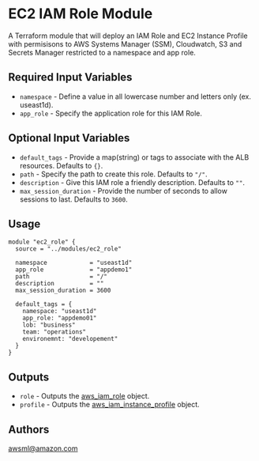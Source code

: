 EC2 IAM Role Module
===========

A Terraform module that will deploy an IAM Role and EC2 Instance Profile with permisisons to AWS Systems Manager (SSM), Cloudwatch, S3 and Secrets Manager restricted to a namespace and app role.

Required Input Variables
----------------------

- `namespace` - Define a value in all lowercase number and letters only (ex. useast1d).
- `app_role` - Specify the application role for this IAM Role.

Optional Input Variables
----------------------

- `default_tags` - Provide a map(string) or tags to associate with the ALB resources. Defaults to `{}`.
- `path` - Specify the path to create this role. Defaults to `"/"`.
- `description` - Give this IAM role a friendly description. Defaults to `""`.
- `max_session_duration` - Provide the number of seconds to allow sessions to last. Defaults to `3600`.

Usage
-----

```hcl
module "ec2_role" {
  source = "../modules/ec2_role"

  namespace            = "useast1d"
  app_role             = "appdemo1"
  path                 = "/"
  description          = ""
  max_session_duration = 3600

  default_tags = {
    namespace: "useast1d"
    app_role: "appdemo01"
    lob: "business"
    team: "operations"
    environemnt: "developement"
  }
}
```

Outputs
----------------------

- `role` - Outputs the [aws_iam_role](https://registry.terraform.io/providers/hashicorp/aws/latest/docs/resources/iam_role) object.
- `profile` - Outputs the [aws_iam_instance_profile](https://registry.terraform.io/providers/hashicorp/aws/latest/docs/resources/iam_instance_profile) object.

Authors
----------------------

awsml@amazon.com
